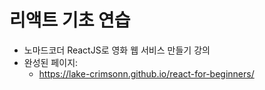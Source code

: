 # 리액트 기초 연습

- 노마드코더 ReactJS로 영화 웹 서비스 만들기 강의
- 완성된 페이지:
  - https://lake-crimsonn.github.io/react-for-beginners/
